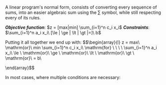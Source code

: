 A linear program's normal form, consists of converting every sequence of sums, into an easier algebraic sum using the $\sum$ symbol, while still respecting every of its rules.

_**Objective function**_: $z = [max|min] \sum_{i=1}^n c_i x_i$
_**Constraints**_: $\sum_{i=1}^n a_i x_i\ [\le | \ge | \lt | \gt |=]\ b$

Putting it all together we end up with:
$$\begin{array}{l}
z = max\ \mathrm{or}\ min \sum_{i=1}^n c_i x_i\\
\mathrm{for} \\
\ \ \ \sum_{i=1}^n a_i x_i\ \le \ \mathrm{or}\ \ge \ \mathrm{or}\ \lt \ \mathrm{or}\ \gt \ \mathrm{or}\ = b\\

\end{array}$$

In most cases, where multiple conditions are necessary:
